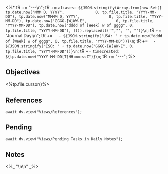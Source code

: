 <%*
tR += "---\n";
tR += `aliases: ${JSON.stringify(Array.from(new Set([
	tp.date.now("MMM D, YYYY",              0, tp.file.title, "YYYY-MM-DD"),
	tp.date.now("MMMM D, YYYY",             0, tp.file.title, "YYYY-MM-DD"),
	tp.date.now("GGGG-[W]WW-E",             0, tp.file.title, "YYYY-MM-DD"),
	tp.date.now("dddd of [Week] w of gggg", 0, tp.file.title, "YYYY-MM-DD"),
]))).replaceAll('","', '", "')}\n`;
tR += "Journal Day:\n";
tR += `  - ${JSON.stringify("USA: " + tp.date.now("dddd of [Week] w of gggg", 0, tp.file.title, "YYYY-MM-DD"))}\n`;
tR += `  - ${JSON.stringify("ISO: " + tp.date.now("GGGG-[W]WW-E", 0, tp.file.title, "YYYY-MM-DD"))}\n`;
tR += `timecreated: ${tp.date.now("YYYY-MM-DD[T]HH:mm:ssZ")}\n`;
tR += "---";
%>

## Objectives

<%tp.file.cursor()%>

## References

```dataviewjs
await dv.view("Views/References");
```

## Pending

```dataviewjs
await dv.view("Views/Pending Tasks in Daily Notes");
```

## Notes

<%_ "\n\n" _%>
